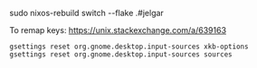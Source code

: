 sudo nixos-rebuild switch --flake .#jelgar

To remap keys:
https://unix.stackexchange.com/a/639163
```
gsettings reset org.gnome.desktop.input-sources xkb-options
gsettings reset org.gnome.desktop.input-sources sources
```
